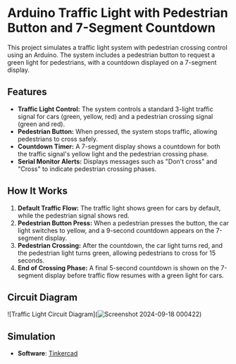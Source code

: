 # Arduino Traffic Light with Pedestrian Button and 7-Segment Countdown

This project simulates a traffic light system with pedestrian crossing control using an Arduino. The system includes a pedestrian button to request a green light for pedestrians, with a countdown displayed on a 7-segment display.


## Features
- **Traffic Light Control:** The system controls a standard 3-light traffic signal for cars (green, yellow, red) and a pedestrian crossing signal (green and red).
- **Pedestrian Button:** When pressed, the system stops traffic, allowing pedestrians to cross safely.
- **Countdown Timer:** A 7-segment display shows a countdown for both the traffic signal's yellow light and the pedestrian crossing phase.
- **Serial Monitor Alerts:** Displays messages such as "Don't cross" and "Cross" to indicate pedestrian crossing phases.

## How It Works
1. **Default Traffic Flow:** The traffic light shows green for cars by default, while the pedestrian signal shows red.
2. **Pedestrian Button Press:** When a pedestrian presses the button, the car light switches to yellow, and a 9-second countdown appears on the 7-segment display.
3. **Pedestrian Crossing:** After the countdown, the car light turns red, and the pedestrian light turns green, allowing pedestrians to cross for 15 seconds.
4. **End of Crossing Phase:** A final 5-second countdown is shown on the 7-segment display before traffic flow resumes with a green light for cars.

## Circuit Diagram

![Traffic Light Circuit Diagram](![Screenshot 2024-09-18 000422](https://github.com/user-attachments/assets/f58a0ab6-cdef-4a61-93f5-971469253771))


## Simulation

- **Software**: [Tinkercad]([https://www.tinkercad.com/](https://www.tinkercad.com/things/6GuXBEefT8O-traffic-lights-with-pedestrian-button/editel?sharecode=5EhVTKDGJFsXZb8ncYfjbS_j5A7uZReOxDUoz8heqfU)) 

